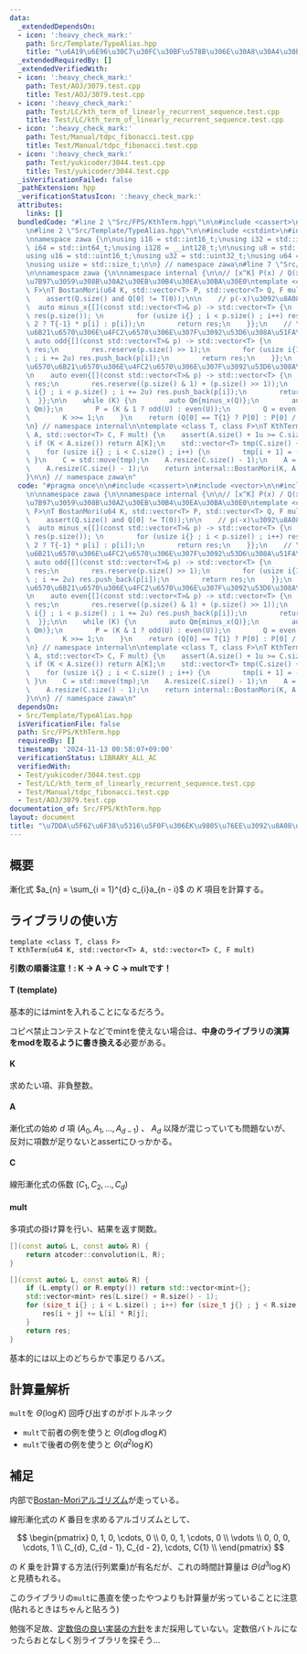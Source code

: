 ```yaml
---
data:
  _extendedDependsOn:
  - icon: ':heavy_check_mark:'
    path: Src/Template/TypeAlias.hpp
    title: "\u6A19\u6E96\u30C7\u30FC\u30BF\u578B\u306E\u30A8\u30A4\u30EA\u30A2\u30B9"
  _extendedRequiredBy: []
  _extendedVerifiedWith:
  - icon: ':heavy_check_mark:'
    path: Test/AOJ/3079.test.cpp
    title: Test/AOJ/3079.test.cpp
  - icon: ':heavy_check_mark:'
    path: Test/LC/kth_term_of_linearly_recurrent_sequence.test.cpp
    title: Test/LC/kth_term_of_linearly_recurrent_sequence.test.cpp
  - icon: ':heavy_check_mark:'
    path: Test/Manual/tdpc_fibonacci.test.cpp
    title: Test/Manual/tdpc_fibonacci.test.cpp
  - icon: ':heavy_check_mark:'
    path: Test/yukicoder/3044.test.cpp
    title: Test/yukicoder/3044.test.cpp
  _isVerificationFailed: false
  _pathExtension: hpp
  _verificationStatusIcon: ':heavy_check_mark:'
  attributes:
    links: []
  bundledCode: "#line 2 \"Src/FPS/KthTerm.hpp\"\n\n#include <cassert>\n#include <vector>\n\
    \n#line 2 \"Src/Template/TypeAlias.hpp\"\n\n#include <cstdint>\n#include <cstddef>\n\
    \nnamespace zawa {\n\nusing i16 = std::int16_t;\nusing i32 = std::int32_t;\nusing\
    \ i64 = std::int64_t;\nusing i128 = __int128_t;\n\nusing u8 = std::uint8_t;\n\
    using u16 = std::uint16_t;\nusing u32 = std::uint32_t;\nusing u64 = std::uint64_t;\n\
    \nusing usize = std::size_t;\n\n} // namespace zawa\n#line 7 \"Src/FPS/KthTerm.hpp\"\
    \n\nnamespace zawa {\n\nnamespace internal {\n\n// [x^K] P(x) / Q(x)\u3092\u8A08\
    \u7B97\u3059\u308B\u30A2\u30EB\u30B4\u30EA\u30BA\u30E0\ntemplate <class T, class\
    \ F>\nT BostanMori(u64 K, std::vector<T> P, std::vector<T> Q, F mult) {\n    assert(P.size());\n\
    \    assert(Q.size() and Q[0] != T(0));\n\n    // p(-x)\u3092\u8A08\u7B97\n  \
    \  auto minus_x{[](const std::vector<T>& p) -> std::vector<T> {\n        std::vector<T>\
    \ res(p.size()); \n        for (usize i{} ; i < p.size() ; i++) res[i] = (i %\
    \ 2 ? T{-1} * p[i] : p[i]);\n        return res;\n    }};\n    // \u5947\u6570\
    \u6B21\u6570\u306E\u4FC2\u6570\u306E\u307F\u3092\u53D6\u308A\u51FA\u3059\n   \
    \ auto odd{[](const std::vector<T>& p) -> std::vector<T> {\n        std::vector<T>\
    \ res;\n        res.reserve(p.size() >> 1);\n        for (usize i{1} ; i < p.size()\
    \ ; i += 2u) res.push_back(p[i]);\n        return res;\n    }};\n    // \u5076\
    \u6570\u6B21\u6570\u306E\u4FC2\u6570\u306E\u307F\u3092\u53D6\u308A\u51FA\u3059\
    \n    auto even{[](const std::vector<T>& p) -> std::vector<T> {\n        std::vector<T>\
    \ res;\n        res.reserve((p.size() & 1) + (p.size() >> 1));\n        for (usize\
    \ i{} ; i < p.size() ; i += 2u) res.push_back(p[i]);\n        return res;\n  \
    \  }};\n\n    while (K) {\n        auto Qm{minus_x(Q)};\n        auto U{mult(P,\
    \ Qm)};\n        P = (K & 1 ? odd(U) : even(U));\n        Q = even(mult(Q, Qm));\n\
    \        K >>= 1;\n    }\n    return (Q[0] == T{1} ? P[0] : P[0] / Q[0]);\n}\n\
    \n} // namespace internal\n\ntemplate <class T, class F>\nT KthTerm(u64 K, std::vector<T>\
    \ A, std::vector<T> C, F mult) {\n    assert(A.size() + 1u >= C.size());\n   \
    \ if (K < A.size()) return A[K];\n    std::vector<T> tmp(C.size() + 1, T{1});\n\
    \    for (usize i{} ; i < C.size() ; i++) {\n        tmp[i + 1] = -C[i];\n   \
    \ }\n    C = std::move(tmp);\n    A.resize(C.size() - 1);\n    A = mult(A, C);\n\
    \    A.resize(C.size() - 1);\n    return internal::BostanMori(K, A, C, mult);\n\
    }\n\n} // namespace zawa\n"
  code: "#pragma once\n\n#include <cassert>\n#include <vector>\n\n#include \"../Template/TypeAlias.hpp\"\
    \n\nnamespace zawa {\n\nnamespace internal {\n\n// [x^K] P(x) / Q(x)\u3092\u8A08\
    \u7B97\u3059\u308B\u30A2\u30EB\u30B4\u30EA\u30BA\u30E0\ntemplate <class T, class\
    \ F>\nT BostanMori(u64 K, std::vector<T> P, std::vector<T> Q, F mult) {\n    assert(P.size());\n\
    \    assert(Q.size() and Q[0] != T(0));\n\n    // p(-x)\u3092\u8A08\u7B97\n  \
    \  auto minus_x{[](const std::vector<T>& p) -> std::vector<T> {\n        std::vector<T>\
    \ res(p.size()); \n        for (usize i{} ; i < p.size() ; i++) res[i] = (i %\
    \ 2 ? T{-1} * p[i] : p[i]);\n        return res;\n    }};\n    // \u5947\u6570\
    \u6B21\u6570\u306E\u4FC2\u6570\u306E\u307F\u3092\u53D6\u308A\u51FA\u3059\n   \
    \ auto odd{[](const std::vector<T>& p) -> std::vector<T> {\n        std::vector<T>\
    \ res;\n        res.reserve(p.size() >> 1);\n        for (usize i{1} ; i < p.size()\
    \ ; i += 2u) res.push_back(p[i]);\n        return res;\n    }};\n    // \u5076\
    \u6570\u6B21\u6570\u306E\u4FC2\u6570\u306E\u307F\u3092\u53D6\u308A\u51FA\u3059\
    \n    auto even{[](const std::vector<T>& p) -> std::vector<T> {\n        std::vector<T>\
    \ res;\n        res.reserve((p.size() & 1) + (p.size() >> 1));\n        for (usize\
    \ i{} ; i < p.size() ; i += 2u) res.push_back(p[i]);\n        return res;\n  \
    \  }};\n\n    while (K) {\n        auto Qm{minus_x(Q)};\n        auto U{mult(P,\
    \ Qm)};\n        P = (K & 1 ? odd(U) : even(U));\n        Q = even(mult(Q, Qm));\n\
    \        K >>= 1;\n    }\n    return (Q[0] == T{1} ? P[0] : P[0] / Q[0]);\n}\n\
    \n} // namespace internal\n\ntemplate <class T, class F>\nT KthTerm(u64 K, std::vector<T>\
    \ A, std::vector<T> C, F mult) {\n    assert(A.size() + 1u >= C.size());\n   \
    \ if (K < A.size()) return A[K];\n    std::vector<T> tmp(C.size() + 1, T{1});\n\
    \    for (usize i{} ; i < C.size() ; i++) {\n        tmp[i + 1] = -C[i];\n   \
    \ }\n    C = std::move(tmp);\n    A.resize(C.size() - 1);\n    A = mult(A, C);\n\
    \    A.resize(C.size() - 1);\n    return internal::BostanMori(K, A, C, mult);\n\
    }\n\n} // namespace zawa\n"
  dependsOn:
  - Src/Template/TypeAlias.hpp
  isVerificationFile: false
  path: Src/FPS/KthTerm.hpp
  requiredBy: []
  timestamp: '2024-11-13 00:58:07+09:00'
  verificationStatus: LIBRARY_ALL_AC
  verifiedWith:
  - Test/yukicoder/3044.test.cpp
  - Test/LC/kth_term_of_linearly_recurrent_sequence.test.cpp
  - Test/Manual/tdpc_fibonacci.test.cpp
  - Test/AOJ/3079.test.cpp
documentation_of: Src/FPS/KthTerm.hpp
layout: document
title: "\u7DDA\u5F62\u6F38\u5316\u5F0F\u306EK\u9805\u76EE\u3092\u8A08\u7B97\u3059\u308B"
---
```


## 概要

漸化式 $a_{n} = \sum_{i = 1}^{d} c_{i}a_{n - i}$ の $K$ 項目を計算する。

## ライブラリの使い方

```
template <class T, class F>
T KthTerm(u64 K, std::vector<T> A, std::vector<T> C, F mult)
```

**引数の順番注意！: K -> A -> C -> multです！**

#### T (template)

基本的にはmintを入れることになるだろう。

コピペ禁止コンテストなどでmintを使えない場合は、**中身のライブラリの演算をmodを取るように書き換える**必要がある。

#### K

求めたい項、非負整数。

#### A

漸化式の始め $d$ 項 $(A_{0}, A_{1}, \dots, A_{d - 1})$ 、 $A_{d}$ 以降が混じっていても問題ないが、反対に項数が足りないとassertにひっかかる。

#### C

線形漸化式の係数 $(C_{1}, C_{2}, \dots, C_{d})$

#### mult

多項式の掛け算を行い、結果を返す関数。

```cpp
[](const auto& L, const auto& R) {
    return atcoder::convolution(L, R);
}
```

```cpp
[](const auto& L, const auto& R) {
    if (L.empty() or R.empty()) return std::vector<mint>{};
    std::vector<mint> res(L.size() + R.size() - 1);
    for (size_t i{} ; i < L.size() ; i++) for (size_t j{} ; j < R.size() ; j++) {
        res[i + j] += L[i] * R[j];
    }
    return res;
}
```

基本的には以上のどちらかで事足りるハズ。

## 計算量解析

`mult`を $\Theta(\log K)$ 回呼び出すのがボトルネック

- `mult`で前者の例を使うと $\Theta (d\log d\log K)$ 
- `mult`で後者の例を使うと $\Theta (d^2 \log K)$

## 補足

内部で[Bostan-Moriアルゴリズム](https://q.c.titech.ac.jp/docs/progs/polynomial_division.html)が走っている。

線形漸化式の $K$ 番目を求めるアルゴリズムとして、

$$ \begin{pmatrix}
0, 1, 0, \cdots, 0 \\
0, 0, 1, \cdots, 0 \\
\vdots \\
0, 0, 0, \cdots, 1 \\
C_{d}, C_{d - 1}, C_{d - 2}, \cdots, C{1} \\
\end{pmatrix} $$

の $K$ 乗を計算する方法(行列累乗)が有名だが、これの時間計算量は $\Theta (d^3 \log K)$ と見積もれる。

このライブラリの`mult`に愚直を使ったやつよりも計算量が劣っていることに注意(貼れるときはちゃんと貼ろう)

勉強不足故、[定数倍の良い実装の方針](https://qiita.com/ryuhe1/items/c18ddbb834eed724a42b)をまだ採用していない。定数倍バトルになったらおとなしく別ライブラリを探そう...
